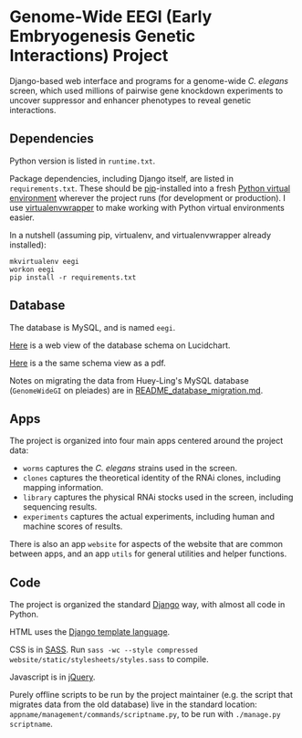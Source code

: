 # Genome-Wide EEGI (Early Embryogenesis Genetic Interactions) Project

Django-based web interface and programs for a genome-wide *C. elegans* screen,
which used millions of pairwise gene knockdown experiments to uncover
suppressor and enhancer phenotypes to reveal genetic interactions.


## Dependencies

Python version is listed in `runtime.txt`.

Package dependencies, including Django itself,
are listed in `requirements.txt`.
These should be [pip](https://pypi.python.org/pypi/pip)-installed into a fresh
[Python virtual environment](http://virtualenv.readthedocs.org/)
wherever the project runs (for development or production).
I use
[virtualenvwrapper](http://virtualenvwrapper.readthedocs.org/en/latest/)
to make working with Python virtual environments easier.

In a nutshell (assuming pip, virtualenv, and virtualenvwrapper already
installed):

    mkvirtualenv eegi
    workon eegi
    pip install -r requirements.txt


## Database

The database is MySQL, and is named `eegi`.

[Here](https://www.lucidchart.com/documents/view/4eb4bac8-5339-ae33-8c00-5ccd0a0085f4)
is a web view of the database schema on Lucidchart.

[Here](https://www.lucidchart.com/publicSegments/view/53f3c896-8854-49cc-8c3a-69d30a005381)
is a the same schema view as a pdf.

Notes on migrating the data from Huey-Ling's MySQL database
(`GenomeWideGI` on pleiades)
are in [README_database_migration.md](README_database_migration.md).


## Apps

The project is organized into four main apps centered around the project data:

- `worms` captures the *C. elegans* strains used in the screen.
- `clones` captures the theoretical identity of the RNAi clones,
including mapping information.
- `library` captures the physical RNAi stocks used in the screen,
including sequencing results.
- `experiments` captures the actual experiments,
including human and machine scores of results.

There is also an app `website` for aspects of the website that are common
between apps, and an app `utils` for general utilities and helper functions.


## Code

The project is organized the standard
[Django](https://www.djangoproject.com/) way, with almost all code in Python.

HTML uses the
[Django template language](https://docs.djangoproject.com/en/dev/topics/templates/).

CSS is in [SASS](http://sass-lang.com/). Run
`sass -wc --style compressed website/static/stylesheets/styles.sass`
to compile.

Javascript is in [jQuery](http://jquery.com/).

Purely offline scripts to be run by the project maintainer
(e.g. the script that migrates data from the old database)
live in the standard location: `appname/management/commands/scriptname.py`,
to be run with `./manage.py scriptname`.
